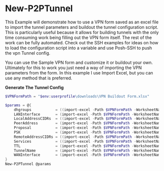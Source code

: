 # New-P2PTunnel

This Example will demonstrate how to use a VPN form saved as an excel file to import the tunnel parameters and buildout the tunnel configuration script. This is particularly useful because it allows for building tunnels with the only time consuming work being filling out the VPN form itself. The rest of the work can be fully automated. Check out the SSH examples for ideas on how to load the configuration script into a variable and use Posh-SSH to push the vpn Tunnel config.

You can use the Sample VPN form and customize it or buildout your own. Ultimately for this to work you just need a way of importing the VPN parameters from the form. In this example I use Import Excel, but you can use any method that is preferred.

**Generate The Tunnel Config**
```Powershell
$VPNFormPath = "$env:userprofile\downloads\VPN Buildout Form.xlsx"

$params = @{
    dhgroups           = ((import-excel -Path $VPNFormPath -WorksheetName vpn -StartRow 14 -EndRow 14 -StartColumn 2 -EndColumn 2 -NoHeader).p1).split(", ")
    LANInterface       = (import-excel -Path $VPNFormPath -WorksheetName vpn -StartRow 3 -EndRow 3 -StartColumn 2 -EndColumn 2 -NoHeader).p1
    LocalAddressCIDRs  = ((import-excel -Path $VPNFormPath -WorksheetName vpn -StartRow 4 -EndRow 4 -StartColumn 2 -EndColumn 2 -NoHeader).p1).split(", ")
    PeerAddress        = (import-excel -Path $VPNFormPath -WorksheetName vpn -StartRow 9 -EndRow 9 -StartColumn 2 -EndColumn 2 -NoHeader).p1
    Proposal           = (import-excel -Path $VPNFormPath -WorksheetName vpn -StartRow 11 -EndRow 11 -StartColumn 2 -EndColumn 2 -NoHeader).p1
    PSK                = (import-excel -Path $VPNFormPath -WorksheetName vpn -StartRow 12 -EndRow 12 -StartColumn 2 -EndColumn 2 -NoHeader).p1
    RemoteAddressCIDRs = ((import-excel -Path $VPNFormPath -WorksheetName vpn -StartRow 8 -EndRow 8 -StartColumn 2 -EndColumn 2 -NoHeader).p1).split(", ")
    Services           = ((import-excel -Path $VPNFormPath -WorksheetName vpn -StartRow 15 -EndRow 15 -StartColumn 2 -EndColumn 2 -NoHeader).p1).split(", ")
    TTL                = (import-excel -Path $VPNFormPath -WorksheetName vpn -StartRow 13 -EndRow 13 -StartColumn 2 -EndColumn 2 -NoHeader).p1
    TunnelName         = (import-excel -Path $VPNFormPath -WorksheetName vpn -StartRow 6 -EndRow 6 -StartColumn 2 -EndColumn 2 -NoHeader).p1
    WANInterface       = (import-excel -Path $VPNFormPath -WorksheetName vpn -StartRow 2 -EndRow 2 -StartColumn 2 -EndColumn 2 -NoHeader).p1
}
New-P2PTunnel @params
```